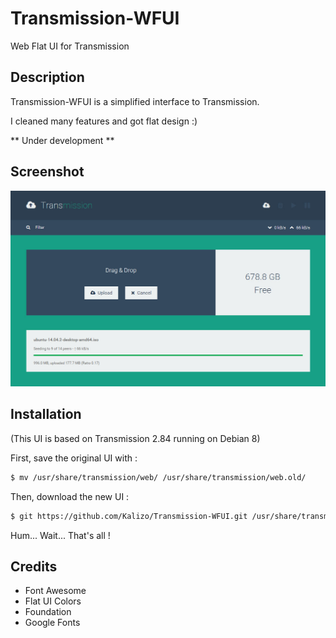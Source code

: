 # Transmission-WFUI

Web Flat UI for Transmission

## Description

Transmission-WFUI is a simplified interface to Transmission.

I cleaned many features and got flat design :)

** Under development **

## Screenshot

![Screenshot](/preview.jpg)

## Installation

(This UI is based on Transmission 2.84 running on Debian 8)

First, save the original UI with :

```sh
$ mv /usr/share/transmission/web/ /usr/share/transmission/web.old/
```

Then, download the new UI :

```sh
$ git https://github.com/Kalizo/Transmission-WFUI.git /usr/share/transmission/web/
```

Hum... Wait... That's all !


## Credits

* Font Awesome
* Flat UI Colors
* Foundation
* Google Fonts
